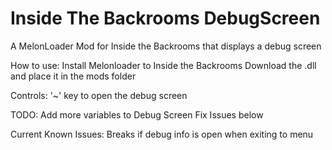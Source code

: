 # Inside The Backrooms DebugScreen
A MelonLoader Mod for Inside the Backrooms that displays a debug screen

How to use:
  Install Melonloader to Inside the Backrooms
  Download the .dll and place it in the mods folder 

Controls:
  '~' key to open the debug screen

TODO:
  Add more variables to Debug Screen
  Fix Issues below

Current Known Issues:
  Breaks if debug info is open when exiting to menu
  
